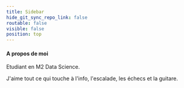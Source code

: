 ```yaml
---
title: Sidebar
hide_git_sync_repo_link: false
routable: false
visible: false
position: top
---
```


#### A propos de moi

Etudiant en M2 Data Science.

J'aime tout ce qui touche à l'info, l'escalade, les échecs et la guitare.